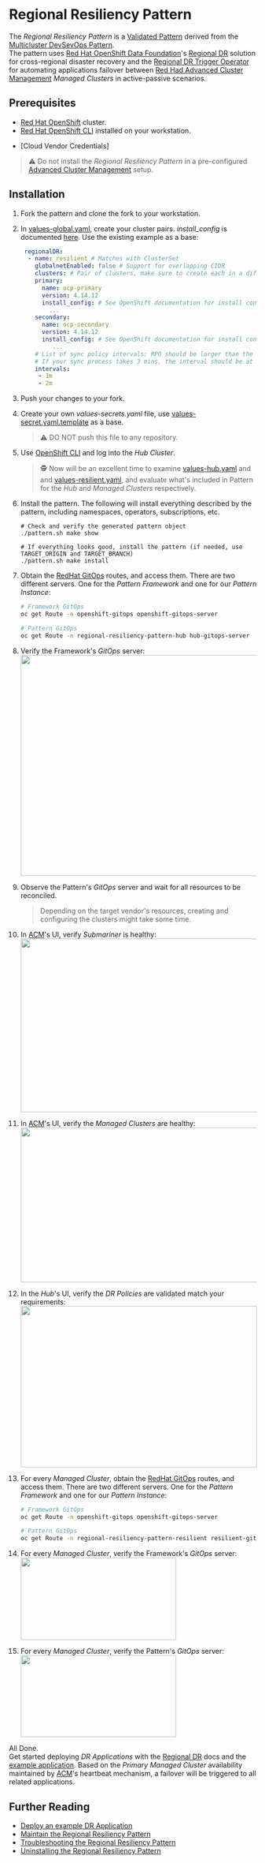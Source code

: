 # Regional Resiliency Pattern

The _Regional Resiliency Pattern_ is a [Validated Pattern][vp] derived from the
[Multicluster DevSevOps Pattern][devsecops].<br/>
The pattern uses [Red Hat OpenShift Data Foundation][odf]'s [Regional DR][regional] solution for
cross-regional disaster recovery and the [Regional DR Trigger Operator][rdrtrigger] for automating
applications failover between [Red Had Advanced Cluster Management][acm] _Managed Clusters_ in
active-passive scenarios.

## Prerequisites

- [Red Hat OpenShift][openshift] cluster.
- [Red Hat OpenShift CLI][oc] installed on your workstation.
<!-- TODO add credentials requirements -->
- [Cloud Vendor Credentials]

> :warning: Do not install the _Regional Resiliency Pattern_ in a pre-configured
> [Advanced Cluster Management][acm] setup.

## Installation

1. Fork the pattern and clone the fork to your workstation.

2. In [values-global.yaml](values-global.yaml), create your cluster pairs. _install_config_ is
   documented [here][install_config]. Use the existing example as a base:

   ```yaml
    regionalDR:
     - name: resilient # Matches with ClusterSet
       globalnetEnabled: false # Support for overlapping CIDR
       clusters: # Pair of clusters, make sure to create each in a different region
       primary:
         name: ocp-primary
         version: 4.14.12
         install_config: # See OpenShift documentation for install config spec
           ...
       secondary:
         name: ocp-secondary
         version: 4.14.12
         install_config: # See OpenShift documentation for install config spec
            ...
       # List of sync policy intervals: RPO should be larger than the sync time.
       # If your sync process takes 3 mins, the interval should be at least 4-5 mins.
       intervals:
        - 1m
        - 2m
   ```

3. Push your changes to your fork.

4. Create your own _values-secrets.yaml_ file, use
   [values-secret.yaml.template](values-secret.yaml.template) as a base.

   > :warning: DO NOT push this file to any repository.

5. Use [OpenShift CLI][oc] and log into the _Hub Cluster_.

   > :detective: Now will be an excellent time to examine [values-hub.yaml](values-hub.yaml) and
   > and [values-resilient.yaml](values-resilient.yaml), and evaluate what's included in Pattern for
   > the _Hub_ and _Managed Clusters_ respectively.

6. Install the pattern. The following will install everything described by the pattern, including namespaces,
   operators, subscriptions, etc.

   ```shell
   # Check and verify the generated pattern object
   ./pattern.sh make show

   # If everything looks good, install the pattern (if needed, use TARGET_ORIGIN and TARGET_BRANCH)
   ./pattern.sh make install
   ```

7. Obtain the [RedHat GitOps][gitops] routes, and access them. There are two different servers. One
   for the _Pattern Framework_ and one for our _Pattern Instance_:

   ```sh
   # Framework GitOps
   oc get Route -n openshift-gitops openshift-gitops-server

   # Pattern GitOps
   oc get Route -n regional-resiliency-pattern-hub hub-gitops-server
   ```

8. Verify the Framework's _GitOps_ server:<br/>
   <img src="https://raw.githubusercontent.com/RHEcosystemAppEng/regional-resiliency-pattern/main/doc/hub-framework-gitops.png" width="670" height="448" alt="">

9. Observe the Pattern's _GitOps_ server and wait for all resources to be reconciled.

   > Depending on the target vendor's resources, creating and configuring the clusters might take
   > some time.

10. In [ACM][acm]'s UI, verify _Submariner_ is healthy:<br/>
    <img src="https://raw.githubusercontent.com/RHEcosystemAppEng/regional-resiliency-pattern/main/doc/submariner.png" width="782" height="352" alt="">

11. In [ACM][acm]'s UI, verify the _Managed Clusters_ are healthy:<br/>
    <img src="https://raw.githubusercontent.com/RHEcosystemAppEng/regional-resiliency-pattern/main/doc/clusters.png" width="907" height="314" alt="">

12. In the _Hub_'s UI, verify the _DR Policies_ are validated match your requirements:<br/>
    <img src="https://raw.githubusercontent.com/RHEcosystemAppEng/regional-resiliency-pattern/main/doc/drpolicies.png" width="480" height="327" alt="">

13. For every _Managed Cluster_, obtain the [RedHat GitOps][gitops] routes, and access them. There
    are two different servers. One for the _Pattern Framework_ and one for our _Pattern Instance_:

    ```sh
    # Framework GitOps
    oc get Route -n openshift-gitops openshift-gitops-server

    # Pattern GitOps
    oc get Route -n regional-resiliency-pattern-resilient resilient-gitops-server
    ```

14. For every _Managed Cluster_, verify the Framework's _GitOps_ server:<br/>
    <img src="https://raw.githubusercontent.com/RHEcosystemAppEng/regional-resiliency-pattern/main/doc/mc-framework-gitops.png" width="316" height="167" alt="">

15. For every _Managed Cluster_, verify the Pattern's _GitOps_ server:<br/>
    <img src="https://raw.githubusercontent.com/RHEcosystemAppEng/regional-resiliency-pattern/main/doc/mc-pattern-gitops.png" width="316" height="166" alt="">

All Done.<br/>
Get started deploying _DR Applications_ with the [Regional DR][regional] docs and the
[example application][example-app]. Based on the _Primary Managed Cluster_ availability maintained
by [ACM][acm]'s heartbeat mechanism, a failover will be triggered to all related applications.

## Further Reading

- [Deploy an example DR Application][example-app]
- [Maintain the Regional Resiliency Pattern][maintenance]
- [Troubleshooting the Regional Resiliency Pattern][troubleshooting]
- [Uninstalling the Regional Resiliency Pattern][uninstalling]

<!--LINKS-->
[acm]: https://www.redhat.com/en/technologies/management/advanced-cluster-management
[devsecops]: https://validatedpatterns.io/patterns/devsecops/
[example-app]: https://github.com/RHEcosystemAppEng/regional-resiliency-pattern/blob/main/docs/ExampleDRApp.md
[install_config]: https://docs.openshift.com/container-platform/4.14/installing/installing_aws/installing-aws-customizations.html
[gitops]: https://www.redhat.com/en/technologies/cloud-computing/openshift/gitops
[maintenance]: https://github.com/RHEcosystemAppEng/regional-resiliency-pattern/blob/main/docs/Maintenance.md
[oc]: https://docs.openshift.com/container-platform/4.14/cli_reference/openshift_cli/getting-started-cli.html
[odf]: https://access.redhat.com/documentation/en-us/red_hat_openshift_data_foundation/4.14
[openshift]: https://www.redhat.com/en/technologies/cloud-computing/openshift
[rdrtrigger]: https://github.com/RHEcosystemAppEng/regional-dr-trigger-operator-chart
[regional]: https://access.redhat.com/documentation/en-us/red_hat_openshift_data_foundation/4.14/html/configuring_openshift_data_foundation_disaster_recovery_for_openshift_workloads/rdr-solution
[troubleshooting]: https://github.com/RHEcosystemAppEng/regional-resiliency-pattern/blob/main/docs/Troubleshooting.md
[uninstalling]: https://github.com/RHEcosystemAppEng/regional-resiliency-pattern/blob/main/docs/Uninstalling.md
[vp]: https://validatedpatterns.io/
